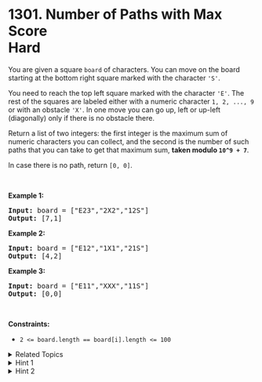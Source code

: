 
# 1301. Number of Paths with Max Score<br> Hard

<p>You are given a square <code>board</code>&nbsp;of characters. You can move on the board starting at the bottom right square marked with the character&nbsp;<code>&#39;S&#39;</code>.</p>

<p>You need&nbsp;to reach the top left square marked with the character <code>&#39;E&#39;</code>. The rest of the squares are labeled either with a numeric character&nbsp;<code>1, 2, ..., 9</code> or with an obstacle <code>&#39;X&#39;</code>. In one move you can go up, left or up-left (diagonally) only if there is no obstacle there.</p>

<p>Return a list of two integers: the first integer is the maximum sum of numeric characters you can collect, and the second is the number of such paths that you can take to get that maximum sum, <strong>taken modulo <code>10^9 + 7</code></strong>.</p>

<p>In case there is no path, return&nbsp;<code>[0, 0]</code>.</p>

<p>&nbsp;</p>
<p><strong>Example 1:</strong></p>
<pre><strong>Input:</strong> board = ["E23","2X2","12S"]
<strong>Output:</strong> [7,1]
</pre><p><strong>Example 2:</strong></p>
<pre><strong>Input:</strong> board = ["E12","1X1","21S"]
<strong>Output:</strong> [4,2]
</pre><p><strong>Example 3:</strong></p>
<pre><strong>Input:</strong> board = ["E11","XXX","11S"]
<strong>Output:</strong> [0,0]
</pre>
<p>&nbsp;</p>
<p><strong>Constraints:</strong></p>

<ul>
	<li><code>2 &lt;= board.length == board[i].length &lt;= 100</code></li>
</ul>

<details>

<summary> Related Topics </summary>

-	`Array`
-	`Dynamic Programming`
-	`Matrix`

</details>


<details>
<summary> Hint 1 </summary>
Use dynamic programming to find the path with the max score.
</details>

<details>
<summary> Hint 2 </summary>
Use another dynamic programming array to count the number of paths with max score.
</details>